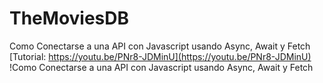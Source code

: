 # TheMoviesDB
Como Conectarse a una API con Javascript usando Async, Await y Fetch
[Tutorial: https://youtu.be/PNr8-JDMinU](https://youtu.be/PNr8-JDMinU)
!Como Conectarse a una API con Javascript usando Async, Await y Fetch
